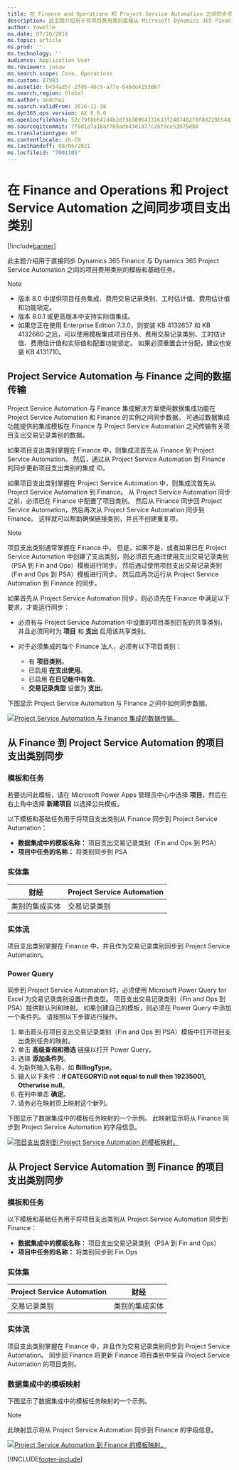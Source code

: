 ```yaml
---
title: 在 Finance and Operations 和 Project Service Automation 之间同步项目支出类别
description: 此主题介绍用于将项目费用类别直接从 Microsoft Dynamics 365 Finance 同步到 Dynamics 365 Project Service Automation 的模板和基础任务。
author: Yowelle
ms.date: 07/20/2018
ms.topic: article
ms.prod: ''
ms.technology: ''
audience: Application User
ms.reviewer: josaw
ms.search.scope: Core, Operations
ms.custom: 87983
ms.assetid: b454ad57-2fd6-46c9-a77e-646de4153067
ms.search.region: Global
ms.author: andchoi
ms.search.validFrom: 2016-11-28
ms.dyn365.ops.version: AX 8.0.0
ms.openlocfilehash: 52c79f8b641d4b2df3b30964331633f2487402f8f8d229b540f9544c0f848557
ms.sourcegitcommit: 7f8d1e7a16af769adb43d1877c28fdce53975db8
ms.translationtype: HT
ms.contentlocale: zh-CN
ms.lasthandoff: 08/06/2021
ms.locfileid: "7001105"
---
```

# <a name="synchronize-project-expense-categories-between-finance-and-operations-and-project-service-automation"></a>在 Finance and Operations 和 Project Service Automation 之间同步项目支出类别

[!include[banner](../includes/banner.md)]

此主题介绍用于直接同步 Dynamics 365 Finance 与 Dynamics 365 Project Service Automation 之间的项目费用类别的模板和基础任务。

> [!NOTE]
> - 版本 8.0 中提供项目任务集成、费用交易记录类别、工时估计值、费用估计值和功能锁定。
> - 版本 8.0.1 或更高版本中支持实际值集成。
> - 如果您正在使用 Enterprise Edition 7.3.0，则安装 KB 4132657 和 KB 4132660 之后，可以使用模板集成项目任务、费用交易记录类别、工时估计值、费用估计值和实际值和配置功能锁定。 如果必须重置会计分配，建议也安装 KB 4131710。

## <a name="data-flow-for-project-service-automation-and-finance"></a>Project Service Automation 与 Finance 之间的数据传输

Project Service Automation 与 Finance 集成解决方案使用数据集成功能在 Project Service Automation 和 Finance 的实例之间同步数据。 可通过数据集成功能提供的集成模板在 Finance 与 Project Service Automation 之间传输有关项目支出交易记录类别的数据。

如果项目支出类别掌握在 Finance 中，则集成流首先从 Finance 到 Project Service Automation。 然后，通过从 Project Service Automation 到 Finance 的同步更新项目支出类别的集成 ID。

如果项目支出类别掌握在 Project Service Automation 中，则集成流首先从 Project Service Automation 到 Finance。 从 Project Service Automation 同步之前，必须已在 Finance 中配置了项目类别。 然后从 Finance 同步回 Project Service Automation，然后再次从 Project Service Automation 同步到 Finance。 这样就可以帮助确保链接类别，并且不创建重复项。

> [!NOTE]
> 项目支出类别通常掌握在 Finance 中。 但是，如果不是，或者如果已在 Project Service Automation 中创建了支出类别，则必须首先通过使用支出交易记录类别（PSA 到 Fin and Ops）模板进行同步。 然后通过使用项目支出交易记录类别（Fin and Ops 到 PSA）模板进行同步。 然后应再次运行从 Project Service Automation 到 Finance 的同步。
>
> 如果首先从 Project Service Automation 同步，则必须先在 Finance 中满足以下要求，才能运行同步：
>
> - 必须有与 Project Service Automation 中设置的项目类别匹配的共享类别，并且必须同时为 **项目** 和 **支出** 启用该共享类别。
> - 对于必须集成的每个 Finance 法人，必须有以下项目类别：
>
>     - 有 **项目类别**。 
>     - 已启用 **在支出使用**。
>     - 已启用 **在日记帐中有效**。
>     - **交易记录类型** 设置为 **支出**。

下图显示 Project Service Automation 与 Finance 之间中如何同步数据。

[![Project Service Automation 与 Finance 集成的数据传输。](./media/ProjectExpenseCategoriesFlow.png)](./media/ProjectExpenseCategoriesFlow.png)

## <a name="project-expense-category-synchronization-from-finance-to-project-service-automation"></a>从 Finance 到 Project Service Automation 的项目支出类别同步

### <a name="template-and-task"></a>模板和任务

若要访问此模板，请在 Microsoft Power Apps 管理员中心中选择 **项目**，然后在右上角中选择 **新建项目** 以选择公共模板。

以下模板和基础任务用于将项目支出类别从 Finance 同步到 Project Service Automation：

- **数据集成中的模板名称：** 项目支出交易记录类别（Fin and Ops 到 PSA）
- **项目中任务的名称：** 将类别同步到 PSA

### <a name="entity-set"></a>实体集

| 财经                           | Project Service Automation |
|-----------------------------------|----------------------------|
| 类别的集成实体 | 交易记录类别     |

### <a name="entity-flow"></a>实体流

项目支出类别掌握在 Finance 中，并且作为交易记录类别同步到 Project Service Automation。

### <a name="power-query"></a>Power Query

同步到 Project Service Automation 时，必须使用 Microsoft Power Query for Excel 为交易记录类别设置计费类型。 项目支出交易记录类别（Fin and Ops 到 PSA）提供默认列和映射。 如果创建自己的模板，则必须在 Power Query 中添加一个条件列。 请按照以下步骤进行操作。

1. 单击箭头在项目支出交易记录类别（Fin and Ops 到 PSA）模板中打开项目支出类别任务的映射。
2. 单击 **高级查询和筛选** 链接以打开 Power Query。
2. 选择 **添加条件列**。
3. 为新列输入名称，如 **BillingType**。
4. 输入以下条件：**if CATEGORYID not equal to null then 19235001, Otherwise null**。
5. 在列中单击 **确定**。
6. 请务必在映射页上映射这个新列。

下图显示了数据集成中的模板任务映射的一个示例。 此映射显示将从 Finance 同步到 Project Service Automation 的字段信息。

[![项目支出类别到 Project Service Automation 的模板映射。](./media/ProjectExpenseCategoriesToPSAMapping.jpg)](./media/ProjectExpenseCategoriesToPSAMapping.jpg)

## <a name="project-expense-category-synchronization-from-project-service-automation-to-finance"></a>从 Project Service Automation 到 Finance 的项目支出类别同步

### <a name="template-and-task"></a>模板和任务

以下模板和基础任务用于将项目支出类别从 Project Service Automation 同步到 Finance：

- **数据集成中的模板名称：** 项目支出交易记录类别（PSA 到 Fin and Ops）
- **项目中任务的名称：** 将类别同步到 Fin Ops

### <a name="entity-set"></a>实体集

| Project Service Automation | 财经                           |
|----------------------------|-----------------------------------|
| 交易记录类别     | 类别的集成实体 |

### <a name="entity-flow"></a>实体流

项目支出类别掌握在 Finance 中，并且作为交易记录类别同步到 Project Service Automation。 同步回 Finance 将更新 Finance 项目类别中来自 Project Service Automation 的项目类别。

### <a name="template-mapping-in-data-integration"></a>数据集成中的模板映射

下图显示了数据集成中的模板任务映射的一个示例。

> [!NOTE]
> 此映射显示将从 Project Service Automation 同步到 Finance 的字段信息。

[![Project Service Automation 到 Finance 的模板映射。](./media/ProjectExpenseCategoriesToFinOpsMapping.jpg)](./media/ProjectExpenseCategoriesToFinOpsMapping.jpg)


[!INCLUDE[footer-include](../includes/footer-banner.md)]
